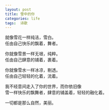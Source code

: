 ```yaml
---
layout: post
title: 雪中的你
categories: life
tags:  诗歌
---
```


就像雪花一样纯洁，雪白。  
任由自己快乐的飘着，舞者。  

你就像雪景一样无垠，纯粹。  
任由自己肆意的铺着，裹着。  

你就像雪水一样冰凉，剔透。  
任由自己轻轻的化着，流着。  

我不经意间走入了你的世界，而你依旧像  
雪一样快乐的飘舞者，肆意的铺盖着，轻轻的融化着。  

一切都是那么自然，美丽。  